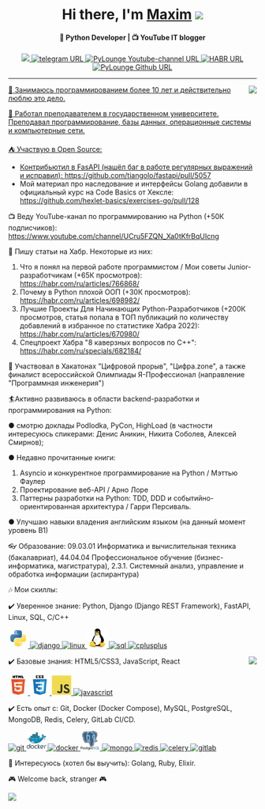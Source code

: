 <h1 align="center">Hi there, I'm <a href="#" target="_blank">Maxim</a> 
<img src="https://github.com/blackcater/blackcater/raw/main/images/Hi.gif" height="32"/></h1>

<h4 align="center">🐍 Python Developer | 📺 YouTube IT blogger</h4>
<div align="center">
  <a href="https://disk.yandex.ru/i/W-kKezkaHolLCw">
    <img aly="My CV URL" src="https://img.shields.io/badge/CV-orange?&style=for-the-badge">
  </a>
  </a>
    <a href="https://t.me/melnikovvv">
    <img alt="telegram URL" src="https://img.shields.io/badge/My tg-0088cc?logo=telegram&logoColor=white&style=for-the-badge">
  </a>
    <a href="https://www.youtube.com/channel/UCru5FZQN_Xa0tKfrBqUIcng">
    <img alt="PyLounge Youtube-channel URL" src="https://img.shields.io/badge/PyLounge-FF0000?logo=youtube&logoColor=white&style=for-the-badge">
  </a>
  <a href="https://habr.com/ru/users/PyLounge/">
    <img alt="HABR URL" src="https://img.shields.io/badge/PyLounge-619EBB?logo=habr&logoColor=white&style=for-the-badge">
  </a>
  <a href="https://github.com/pylounge">
    <img alt="PyLounge Github URL" src="https://img.shields.io/badge/2nd Github acc-black?logo=github&logoColor=white&style=for-the-badge">
</div>

---

<img align="right" src="https://github-profile-summary-cards.vercel.app/api/cards/most-commit-language?username=Peopl3s&theme=solarized_dark"/>



:purple_heart: Занимаюсь программированием более 10 лет и действительно люблю это дело.

:european_castle: Работал преподавателем в государственном университете. Преподавал программирование, базы данных, операционные системы и компьютерные сети. 

:tent: Участвую в Open Source:
* Контрибьютил в FasAPI (нашёл баг в работе регулярных выражений и исправил):
https://github.com/tiangolo/fastapi/pull/5057
* Мой материал про наследование и интерфейсы Golang добавили в официальный курс на Code Basics от Хексле: https://github.com/hexlet-basics/exercises-go/pull/128

:tv: Веду YouTube-канал по программированию на Python (+50К подписчиков):
https://www.youtube.com/channel/UCru5FZQN_Xa0tKfrBqUIcng

:bookmark_tabs: Пишу статьи на Хабр. Некоторые из них:
1. Что я понял на первой работе программистом / Мои советы Junior-разработчикам (+65К просмотров): https://habr.com/ru/articles/766868/
2. Почему в Python плохой ООП (+30К просмотров): https://habr.com/ru/articles/698982/
2. Лучшие Проекты Для Начинающих Python-Разработчиков (+200К просмотров, статья попала в ТОП публикаций по количеству добавлений в избранное по статистике Хабра 2022):
https://habr.com/ru/articles/670980/
4. Спецпроект Хабра "8 каверзных вопросов по С++": https://habr.com/ru/specials/682184/

:bowling: Участвовал в Хакатонах "Цифровой прорыв", "Цифра.zone", а также финалист всероссийской Олимпиады Я-Профессионал (направление "Программная инженерия")

:surfer:Активно развиваюсь в области backend-разработки и программирования на Python:

● смотрю доклады Podlodka, PyCon, HighLoad (в частности интересуюсь спикерами: Денис Аникин, Никита Соболев, Алексей Смирнов);

● Недавно прочитанные книги:
1) Asyncio и конкурентное программирование на Python / Мэттью Фаулер
2) Проектирование веб-API / Арно Лоре
3) Паттерны разработки на Python: TDD, DDD и событийно-ориентированная архитектура / Гарри Персиваль.

● Улучшаю навыки владения английским языком (на данный момент уровень В1)

:eyeglasses: Образование: 09.03.01 Информатика и вычислительная техника (бакалавриат), 44.04.04 Профессиональное обучение (бизнес-информатика, магистратура), 2.3.1. Системный анализ, управление и обработка информации (аспирантура)

:notes: Мои скиллы:



:heavy_check_mark: Уверенное знание: Python, Django (Django REST Framework), FastAPI, Linux, SQL, C/C++
  
  <a href="https://www.python.org" target="_blank" rel="noreferrer"> <img src="https://raw.githubusercontent.com/devicons/devicon/master/icons/python/python-original.svg" alt="python" width="40" height="40"/> </a>
  <a href="https://www.djangoproject.com/" target="_blank" rel="noreferrer"> <img src="https://cdn.worldvectorlogo.com/logos/django.svg" alt="django" width="40" height="40"/> </a>
<a href="https://fastapi.com" target="_blank" rel="noreferrer"> <img src="https://cdn.worldvectorlogo.com/logos/fastapi.svg" alt="linux" width="40" height="40"/> </a>
<a href="https://www.linux.org/" target="_blank" rel="noreferrer"> <img src="https://raw.githubusercontent.com/devicons/devicon/master/icons/linux/linux-original.svg" alt="linux" width="40" height="40"/> </a>
  <a href="https://cdn.worldvectorlogo.com/logos/amazon-database.svg" target="_blank" rel="noreferrer"> <img src="https://cdn.worldvectorlogo.com/logos/amazon-database.svg" alt="sql" width="40" height="40"/> </a>
  <a href="https://cdn.worldvectorlogo.com/logos/c.svg" target="_blank" rel="noreferrer"> <img src="https://cdn.worldvectorlogo.com/logos/c.svg" alt="cplusplus" width="40" height="40"/> </a>
  
<img align="right" src="https://github-profile-summary-cards.vercel.app/api/cards/stats?username=daniilshat&theme=solarized_dark"/>
  
  
:heavy_check_mark: Базовые знания: HTML5/CSS3, JavaScript, React

  <a href="https://www.w3.org/html/" target="_blank" rel="noreferrer"> <img src="https://raw.githubusercontent.com/devicons/devicon/master/icons/html5/html5-original-wordmark.svg" alt="html5" width="40" height="40"/> </a>
  <a href="https://www.w3schools.com/css/" target="_blank" rel="noreferrer"> <img src="https://raw.githubusercontent.com/devicons/devicon/master/icons/css3/css3-original-wordmark.svg" alt="css3" width="40" height="40"/> </a>
<a href="https://developer.mozilla.org/en-US/docs/Web/JavaScript" target="_blank" rel="noreferrer"> <img src="https://raw.githubusercontent.com/devicons/devicon/master/icons/javascript/javascript-original.svg" alt="javascript" width="40" height="40"/> </a>
<a href="https://developer.mozilla.org/en-US/docs/Web/JavaScript" target="_blank" rel="noreferrer"> <img src="https://cdn.worldvectorlogo.com/logos/react-2.svg" alt="javascript" width="40" height="40"/> </a>



  :heavy_check_mark: Есть опыт с: Git, Docker (Docker Compose), MySQL, PostgreSQL, MongoDB, Redis, Celery, GitLab CI/CD.
  
   <a href="https://git-scm.com/" target="_blank" rel="noreferrer"> <img src="https://www.vectorlogo.zone/logos/git-scm/git-scm-icon.svg" alt="git" width="40" height="40"/> </a>
   <a href="https://www.docker.com/" target="_blank" rel="noreferrer"> <img src="https://raw.githubusercontent.com/devicons/devicon/master/icons/docker/docker-original-wordmark.svg" alt="docker" width="40" height="40"/> </a>
   <a href="https://cdn.worldvectorlogo.com/logos/mysql-6.svg" target="_blank" rel="noreferrer"> <img src="https://cdn.worldvectorlogo.com/logos/mysql-6.svg" alt="docker" width="40" height="40"/> </a><a href="https://www.postgresql.org" target="_blank" rel="noreferrer"> <img src="https://raw.githubusercontent.com/devicons/devicon/master/icons/postgresql/postgresql-original-wordmark.svg" alt="postgresql" width="40" height="40"/> </a>
    <a href="https://cdn.worldvectorlogo.com/logos/mongodb-icon-1.svg" target="_blank" rel="noreferrer"> <img src="https://cdn.worldvectorlogo.com/logos/mongodb-icon-1.svg" alt="mongo" width="40" height="40"/> </a>
    <a href="https://cdn.worldvectorlogo.com/logos/redis.svg" target="_blank" rel="noreferrer"> <img src="https://cdn.worldvectorlogo.com/logos/redis.svg" alt="redis" width="40" height="40"/> </a>
     <a href="https://cdn.worldvectorlogo.com/logos/redis.svg" target="_blank" rel="noreferrer"> <img src="https://upload.wikimedia.org/wikipedia/commons/1/19/Celery_logo.png" alt="celery" width="40" height="40"/> </a>
     <a href="https://cdn.worldvectorlogo.com/logos/redis.svg" target="_blank" rel="noreferrer"> <img src="https://cdn.worldvectorlogo.com/logos/gitlab.svg" alt="gitlab" width="40" height="40"/> </a>


  
 :bookmark: Интересуюсь (хотел бы выучить): Golang, Ruby, Elixir.

:video_game: Welcome back, stranger :video_game:


<img src="https://github-profile-summary-cards.vercel.app/api/cards/profile-details?username=Peopl3s&theme=solarized_dark"/>
